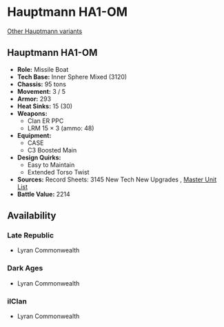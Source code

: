 # Hauptmann HA1-OM 

[Other Hauptmann variants](../hauptmann.md) 

## Hauptmann HA1-OM 

- **Role:** Missile Boat 
- **Tech Base:** Inner Sphere Mixed (3120) 
- **Chassis:** 95 tons 
- **Movement:** 3 / 5 
- **Armor:** 293 
- **Heat Sinks:** 15 (30) 
- **Weapons:** 
  - Clan ER PPC 
  - LRM 15 × 3 (ammo: 48) 
- **Equipment:** 
  - CASE 
  - C3 Boosted Main 
- **Design Quirks:** 
  - Easy to Maintain 
  - Extended Torso Twist 
- **Sources:** Record Sheets: 3145 New Tech New Upgrades , [Master Unit List](http://masterunitlist.info/Unit/Details/6838) 
- **Battle Value:** 2214 

## Availability 

### Late Republic 

- Lyran Commonwealth 

### Dark Ages 

- Lyran Commonwealth 

### ilClan 

- Lyran Commonwealth 


